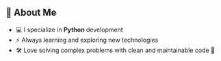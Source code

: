 ## 🚀 About Me  
- 💻 I specialize in **Python** development  
- ⚡ Always learning and exploring new technologies  
- 🛠️ Love solving complex problems with clean and maintainable code   👋

<!--
**Riad-Abdallah/Riad-Abdallah** is a ✨ _special_ ✨ repository because its `README.md` (this file) appears on your GitHub profile.

Here are some ideas to get you started:

# 👋 Hi there! I'm [Your Name]  

I'm a passionate **coder** and **software developer** with a strong focus on building efficient and scalable solutions.  

## 🚀 About Me  
- 💻 I specialize in **Python** development  
- ⚡ Always learning and exploring new technologies  
- 🛠️ Love solving complex problems with clean and maintainable code  

-->
